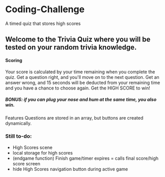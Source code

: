 # Coding-Challenge
A timed quiz that stores high scores

## Welcome to the Trivia Quiz where you will be tested on your random trivia knowledge.

#### Scoring
Your score is calculated by your time remaining when you complete the quiz.
Get a question right, and you'll move on to the next question.
Get an answer wrong, and 15 seconds will be deducted from your remaining time and you have a chance to choose again.
Get the HIGH SCORE to win!

##### BONUS: if you can plug your nose and hum at the same time, you also win.


Features
Questions are stored in an array, but buttons are created dynamically.

### Still to-do:
+ High Scores scene
+ local storage for high scores
+ (endgame function) Finish game/timer expires =  calls final score/high score screen
+ hide High Scores navigation button during active game


